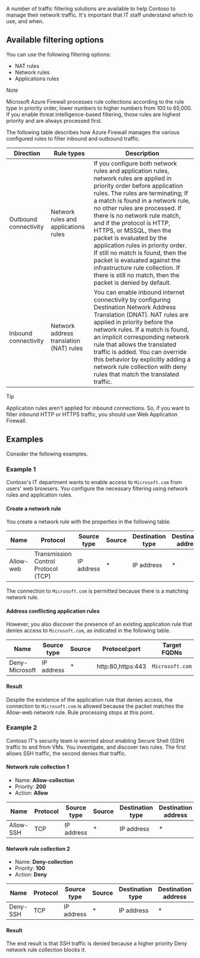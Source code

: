 A number of traffic filtering solutions are available to help Contoso to manage their network traffic. It's important that IT staff understand which to use, and when. 

## Available filtering options

You can use the following filtering options:

- NAT rules
- Network rules
- Applications rules

> [!NOTE] 
> Microsoft Azure Firewall processes rule collections according to the rule type in priority order, lower numbers to higher numbers from 100 to 65,000. If you enable threat intelligence-based filtering, those rules are highest priority and are always processed first.

The following table describes how Azure Firewall manages the various configured rules to filter inbound and outbound traffic.

|Direction|Rule types| Description|
|----|----|----|
|Outbound connectivity|Network rules and applications rules|If you configure both network rules and application rules, network rules are applied in priority order before application rules. The rules are terminating; If a match is found in a network rule, no other rules are processed. If there is no network rule match, and if the protocol is HTTP, HTTPS, or MSSQL, then the packet is evaluated by the application rules in priority order. If still no match is found, then the packet is evaluated against the infrastructure rule collection. If there is still no match, then the packet is denied by default.|
|Inbound connectivity|Network address translation (NAT) rules|You can enable inbound internet connectivity by configuring Destination Network Address Translation (DNAT). NAT rules are applied in priority before the network rules. If a match is found, an implicit corresponding network rule that allows the translated traffic is added. You can override this behavior by explicitly adding a network rule collection with deny rules that match the translated traffic.|

> [!TIP] 
> Application rules aren't applied for inbound connections. So, if you want to filter inbound HTTP or HTTPS traffic, you should use Web Application Firewall.

## Examples

Consider the following examples.

### Example 1

Contoso's IT department wants to enable access to `Microsoft.com` from users' web browsers. You configure the necessary filtering using network rules and application rules.

#### Create a network rule 


You create a network rule with the properties in the following table.

|Name|Protocol|Source type|Source|Destination type|Destination address|Destination ports|Action|
|----|----|----|----|----|----|----|----|
|Allow-web|Transmission Control Protocol (TCP)|IP address| * |IP address| * |80, 443|Allow|

The connection to `Microsoft.com` is permitted because there is a matching network rule.

#### Address conflicting application rules 


However, you also discover the presence of an existing application rule that denies access to `Microsoft.com`, as indicated in the following table.

|Name|Source type|Source|Protocol:port|Target FQDNs|Action|
|----|----|----|----|----|----|
|Deny-Microsoft|IP address| * |http:80,https:443|`Microsoft.com`|Deny|

#### Result

Despite the existence of the application rule that denies access, the connection to `Microsoft.com` is allowed because the packet matches the Allow-web network rule. Rule processing stops at this point.

### Example 2

Contoso IT's security team is worried about enabling Secure Shell (SSH) traffic to and from VMs. You investigate, and discover two rules. The first allows SSH traffic, the second denies that traffic.

#### Network rule collection 1

- Name: **Allow-collection**
- Priority: **200**
- Action: **Allow**

|Name|Protocol|Source type|Source|Destination type|Destination address|Destination ports|Action|
|----|----|----|----|----|----|----|----|
|Allow-SSH|TCP|IP address| * | IP address | * |22|Allow|

#### Network rule collection 2

- Name: **Deny-collection**
- Priority: **100**
- Action: **Deny**

|Name|Protocol|Source type|Source|Destination type|Destination address|Destination ports|Action|
|----|----|----|----|----|----|----|----|
|Deny-SSH|TCP|IP address| * | IP address | * |22|Deny|

#### Result

The end result is that SSH traffic is denied because a higher priority Deny network rule collection blocks it.
